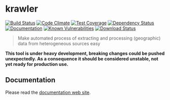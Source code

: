 # krawler

[![Build Status](https://travis-ci.org/kalisio/krawler.png?branch=master)](https://travis-ci.org/kalisio/krawler)
[![Code Climate](https://codeclimate.com/github/kalisio/krawler/badges/gpa.svg)](https://codeclimate.com/github/kalisio/krawler)
[![Test Coverage](https://codeclimate.com/github/kalisio/krawler/badges/coverage.svg)](https://codeclimate.com/github/kalisio/krawler/coverage)
[![Dependency Status](https://img.shields.io/david/kalisio/krawler.svg?style=flat-square)](https://david-dm.org/kalisio/krawler)
[![Documentation](https://img.shields.io/badge/documentation-available-brightgreen.svg)](https://kalisio.gitbooks.io/krawler/)
[![Known Vulnerabilities](https://snyk.io/test/github/kalisio/krawler/badge.svg)](https://snyk.io/test/github/kalisio/krawler)
[![Download Status](https://img.shields.io/npm/dm/@kalisio/krawler.svg?style=flat-square)](https://www.npmjs.com/package/@kalisio/krawler)

> Make automated process of extracting and processing (geographic) data from heterogeneous sources easy

**This tool is under heavy development, breaking changes could be pushed unexpectedly. As a consequence it should be considered unstable, not yet ready for production use.**

## Documentation

Please read the [documentation web site](https://kalisio.gitbooks.io/krawler/).
